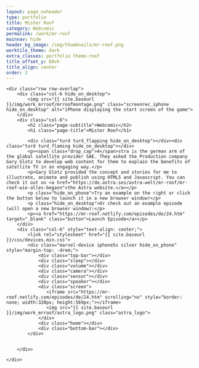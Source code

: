 ```yaml
---
layout: page_noheader
type: portfolio
title: Mister Roof
category: Webcomic
permalink: /work/mr-roof
mainnav: hide
header_bg_image: /img/thumbnails/mr-roof.png
worktile_theme: dark
extra_classes: portfolio theme-roof
title_offset_y: 60vh
title_align: center
order: 2
---
```


<div class="wrapper">	

	<div class="row row-overlap">
		<div class="col-6 hide_on_desktop">
			<img src="{{ site.baseurl }}/img/work_mrroof/mrroofmontage.png" class="screenrec_iphone hide_on_desktop" alt="iPhone displaying the start screen of the game">
		</div>
		<div class="col-6">		
			<h2 class="page-subtitle">Webcomic</h2>
			<h1 class="page-title">Mister Roof</h1>
			
			<div class="turd turd_flapping hide_on_desktop"></div><div class="turd turd_flaming hide_on_desktop"></div>
			<p><span class="drop_cap">A</span>stra is the german arm of the global satellite provider SAE. They asked the Production company Gary Glotz to develop web content for them to explain the benefits of satellite TV in an engaging way.</p>
			<p>Gary Glotz provided the concept and stories for me to illustrate, animate and publish using HTML5 and Javascript. You can check it out on <a href="https://de.astra.ses/astra-welt/mr-roof/mr-roof-wie-alles-begann">the Astra website.</a></p>
			<p class="hide_on_phone">Try an example on the right or click the button below to launch it in a new browser window!</p>
			<p class="hide_on_desktop">Or check out an example episode (will open a new browser window):</p>
			<p><a href="https://mr-roof.netlify.com/episodes/de/24.htm" target="_blank" class="button">Launch Episode</a></p> 			
		</div>			
		<div class="col-6" style="text-align: center;">		
			<link rel="stylesheet" href="{{ site.baseurl }}/css/devices.min.css">
			<div class="marvel-device iphone5s silver hide_on_phone" style="margin-top: -4rem;">
			    <div class="top-bar"></div>
			    <div class="sleep"></div>
			    <div class="volume"></div>
			    <div class="camera"></div>
			    <div class="sensor"></div>
			    <div class="speaker"></div>
			    <div class="screen">
			       <iframe src="https://mr-roof.netlify.com/episodes/de/24.htm" scrolling="no" style="border: none; width:320px; height:569px;"></iframe>
			       <img src="{{ site.baseurl }}/img/work_mrroof/astra_logo.png" class="astra_logo">
			    </div>
			    <div class="home"></div>
			    <div class="bottom-bar"></div>
			</div>

										
		</div>
			
	</div>

	

</div>